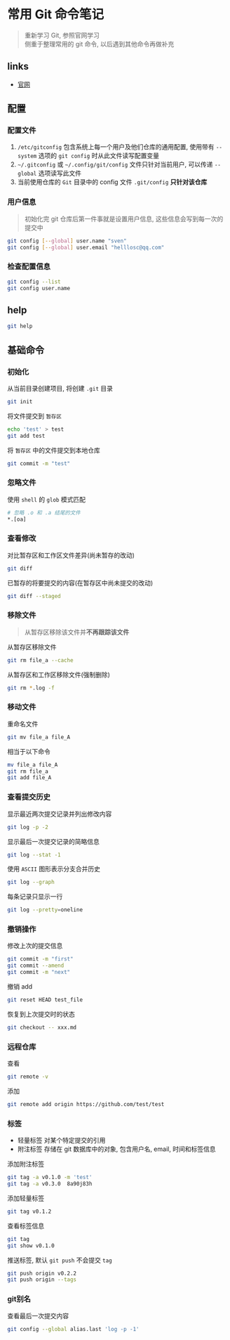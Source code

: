 # 常用 Git 命令笔记
> 重新学习 Git, 参照官网学习  
> 侧重于整理常用的 git 命令, 以后遇到其他命令再做补充  

## links
- [官网](https://git-scm.com/book/zh/v2)

## 配置
### 配置文件
1. `/etc/gitconfig` 包含系统上每一个用户及他们仓库的通用配置, 使用带有 `--system` 选项的 `git config` 时从此文件读写配置变量
2. `~/.gitconfig` 或 `~/.config/git/config` 文件只针对当前用户, 可以传递 `--global` 选项读写此文件
3. 当前使用仓库的 `Git` 目录中的 config 文件 `.git/config` **只针对该仓库**

### 用户信息
> 初始化完 git 仓库后第一件事就是设置用户信息, 这些信息会写到每一次的提交中

```bash
git config [--global] user.name "sven"
git config [--global] user.email "helllosc@qq.com"
```

### 检查配置信息
```bash
git config --list
git config user.name
```

## help
```bash
git help
```

## 基础命令

### 初始化

从当前目录创建项目, 将创建 `.git` 目录  
```bash
git init
```
将文件提交到 `暂存区`  
```bash
echo 'test' > test
git add test
```
将 `暂存区` 中的文件提交到本地仓库
```bash
git commit -m "test"
```

### 忽略文件

使用 `shell` 的 `glob` 模式匹配
```bash
# 忽略 .o 和 .a 结尾的文件
*.[oa]
```

### 查看修改
对比暂存区和工作区文件差异(尚未暂存的改动)
```bash
git diff
```
已暂存的将要提交的内容(在暂存区中尚未提交的改动)
```bash
git diff --staged
```

### 移除文件
> 从暂存区移除该文件并**不再跟踪该文件**

从暂存区移除文件
```bash
git rm file_a --cache
```
从暂存区和工作区移除文件(强制删除)
```bash
git rm *.log -f
```

### 移动文件
重命名文件
```bash
git mv file_a file_A
```
相当于以下命令
```bash
mv file_a file_A
git rm file_a
git add file_A
```

### 查看提交历史

显示最近两次提交记录并列出修改内容
```bash
git log -p -2
```
显示最后一次提交记录的简略信息
```bash
git log --stat -1
```
使用 `ASCII` 图形表示分支合并历史
```bash
git log --graph
```
每条记录只显示一行
```bash
git log --pretty=oneline
```

### 撤销操作

修改上次的提交信息
```bash
git commit -m "first"
git commit --amend
git commit -m "next"
```

撤销 add
```bash
git reset HEAD test_file
```

恢复到上次提交时的状态
```bash
git checkout -- xxx.md
```

### 远程仓库

查看
```bash
git remote -v
```

添加
```bash
git remote add origin https://github.com/test/test
```

### 标签
- 轻量标签
    对某个特定提交的引用
- 附注标签
    存储在 git 数据库中的对象, 包含用户名, email, 时间和标签信息

添加附注标签
```bash
git tag -a v0.1.0 -m 'test'
git tag -a v0.3.0  8a90j83h
```

添加轻量标签
```bash
git tag v0.1.2
```

查看标签信息
```bash
git tag
git show v0.1.0
```

推送标签, 默认 `git push` 不会提交 `tag`
```bash
git push origin v0.2.2
git push origin --tags
```

### git别名

查看最后一次提交内容
```bash
git config --global alias.last 'log -p -1'
```
